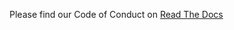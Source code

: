 Please find our Code of Conduct on [Read The Docs](https://zcash.readthedocs.io/en/latest/rtd_pages/code_of_conduct.html)
